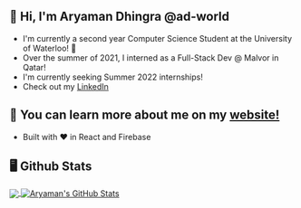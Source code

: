 ## 👋 Hi, I'm Aryaman Dhingra @ad-world
* I'm currently a second year Computer Science Student at the University of Waterloo! 🦆
* Over the summer of 2021, I interned as a Full-Stack Dev @ Malvor in Qatar!
* I'm currently seeking Summer 2022 internships!
* Check out my <a href="https://www.linkedin.com/in/ad-world/">LinkedIn</a>

## 🔋 You can learn more about me on my <a href="https://aryaman.dev" target="_blank">website!</a>
* Built with ❤ in React and Firebase


## 🖥 Github Stats


<a href="https://github.com/ad-world">
  <img align="center" src="https://github-readme-stats.vercel.app/api/top-langs/?username=ad-world&theme=radical&langs_count=3&border_radius=20" />
</a>
<a href="https://github.com/ad-world">
  <img align="center" src="https://github-readme-stats.vercel.app/api?username=ad-world&show_icons=true&theme=radical&border_radius=20&cache_seconds=1800" alt="Aryaman's GitHub Stats" />
</a>



